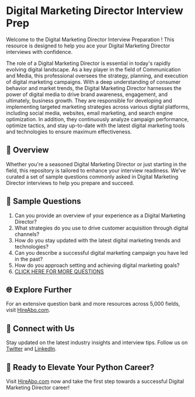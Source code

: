 # Digital Marketing Director Interview Prep

Welcome to the Digital Marketing Director Interview Preparation ! This resource is designed to help you ace your Digital Marketing Director interviews with confidence.

The role of a Digital Marketing Director is essential in today's rapidly evolving digital landscape. As a key player in the field of Communication and Media, this professional oversees the strategy, planning, and execution of digital marketing campaigns. With a deep understanding of consumer behavior and market trends, the Digital Marketing Director harnesses the power of digital media to drive brand awareness, engagement, and ultimately, business growth. They are responsible for developing and implementing targeted marketing strategies across various digital platforms, including social media, websites, email marketing, and search engine optimization. In addition, they continuously analyze campaign performance, optimize tactics, and stay up-to-date with the latest digital marketing tools and technologies to ensure maximum effectiveness.

## 🚀 Overview

Whether you're a seasoned Digital Marketing Director or just starting in the field, this repository is tailored to enhance your interview readiness. We've curated a set of sample questions commonly asked in Digital Marketing Director interviews to help you prepare and succeed.

## 📝 Sample Questions

1. Can you provide an overview of your experience as a Digital Marketing Director?
2. What strategies do you use to drive customer acquisition through digital channels?
3. How do you stay updated with the latest digital marketing trends and technologies?
4. Can you describe a successful digital marketing campaign you have led in the past?
5. How do you approach setting and achieving digital marketing goals?
6. [CLICK HERE FOR MORE QUESTIONS](https://hireabo.com/job/8_4_24/Digital%20Marketing%20Director)

## 🌐 Explore Further

For an extensive question bank and more resources across 5,000 fields, visit [HireAbo.com](https://www.hireabo.com).

## 📱 Connect with Us

Stay updated on the latest industry insights and interview tips. Follow us on [Twitter](https://twitter.com/hireabo) and [LinkedIn](https://www.linkedin.com/in/hire-abo-3609972a8/).

## 🚀 Ready to Elevate Your Python Career?

Visit [HireAbo.com](https://www.hireabo.com) now and take the first step towards a successful Digital Marketing Director career!
